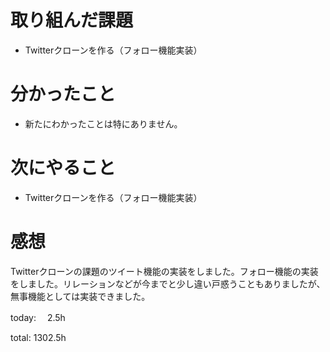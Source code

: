 #  取り組んだ課題
- Twitterクローンを作る（フォロー機能実装）


# 分かったこと
- 新たにわかったことは特にありません。

  
# 次にやること
- Twitterクローンを作る（フォロー機能実装）



# 感想
Twitterクローンの課題のツイート機能の実装をしました。フォロー機能の実装をしました。リレーションなどが今までと少し違い戸惑うこともありましたが、
無事機能としては実装できました。

today: 　2.5h

total: 1302.5h
